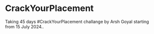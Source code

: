 # CrackYourPlacement
Taking 45 days #CrackYourPlacement challange by Arsh Goyal starting from 15 July 2024..

